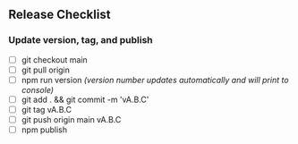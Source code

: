 ## Release Checklist

### Update version, tag, and publish
- [ ] git checkout main
- [ ] git pull origin
- [ ] npm run version  _(version number updates automatically and will print to console)_
- [ ] git add . && git commit -m 'vA.B.C'
- [ ] git tag vA.B.C
- [ ] git push origin main vA.B.C
- [ ] npm publish

